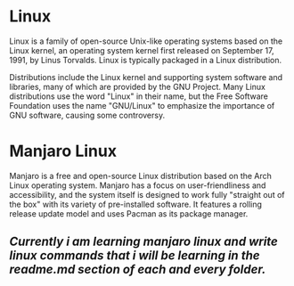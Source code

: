 # Linux

Linux is a family of open-source Unix-like operating systems based on the Linux kernel, an operating system kernel first released on September 17, 1991, by Linus Torvalds. Linux is typically packaged in a Linux distribution.

Distributions include the Linux kernel and supporting system software and libraries, many of which are provided by the GNU Project. Many Linux distributions use the word "Linux" in their name, but the Free Software Foundation uses the name "GNU/Linux" to emphasize the importance of GNU software, causing some controversy.

# Manjaro Linux

Manjaro is a free and open-source Linux distribution based on the Arch Linux operating system. Manjaro has a focus on user-friendliness and accessibility, and the system itself is designed to work fully "straight out of the box" with its variety of pre-installed software. It features a rolling release update model and uses Pacman as its package manager.

## *Currently i am learning manjaro linux and write linux commands that i will be learning in the readme.md section of each and every folder.*
